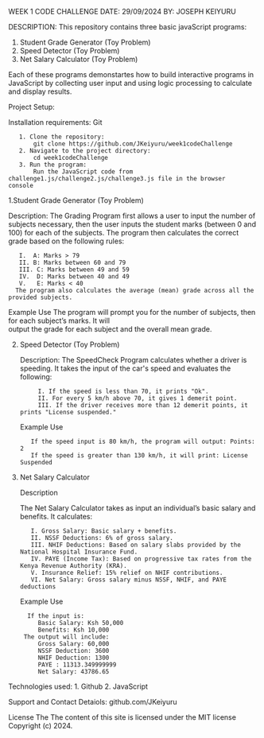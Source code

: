WEEK 1 CODE CHALLENGE
DATE: 29/09/2024
BY: JOSEPH KEIYURU

DESCRIPTION:
This repository contains three basic javaScript programs:
  1. Student Grade Generator (Toy Problem)
  2. Speed Detector (Toy Problem)
  3. Net Salary Calculator (Toy Problem)

Each of these programs demonstartes how to build interactive programs in JavaScript by collecting user input
and using logic processing to calculate and display results.

Project Setup:
  
  Installation requirements: Git
       
       1. Clone the repository:
           git clone https://github.com/JKeiyuru/week1codeChallenge
       2. Navigate to the project directory:
           cd week1codeChallenge
       3. Run the program:
           Run the JavaScript code from challenge1.js/challenge2.js/challenge3.js file in the browser                  console

1.Student Grade Generator (Toy Problem)
  
  Description: The Grading Program first allows a user to input the number of subjects necessary, then the user
    inputs the student marks (between 0 and 100) for each of the subjects. The program then calculates the correct 
    grade based on the following rules:
       
       I.  A: Marks > 79
       II. B: Marks between 60 and 79
       III. C: Marks between 49 and 59
       IV.  D: Marks between 40 and 49
       V.   E: Marks < 40   
      The program also calculates the average (mean) grade across all the provided subjects.

   Example Use
        The program will prompt you for the number of subjects, then for each subject’s marks. It will  
        output the grade for each subject and the overall mean grade.
    
2. Speed Detector (Toy Problem)

   Description:
        The SpeedCheck Program calculates whether a driver is speeding. It takes the input of the car's             speed and evaluates the following:

            I. If the speed is less than 70, it prints "Ok".
            II. For every 5 km/h above 70, it gives 1 demerit point.
            III. If the driver receives more than 12 demerit points, it prints "License suspended."

    Example Use

          If the speed input is 80 km/h, the program will output: Points: 2
          If the speed is greater than 130 km/h, it will print: License Suspended

4. Net Salary Calculator

   Description

    The Net Salary Calculator takes as input an individual’s basic salary and benefits. It calculates:

          I. Gross Salary: Basic salary + benefits.
          II. NSSF Deductions: 6% of gross salary.
          III. NHIF Deductions: Based on salary slabs provided by the National Hospital Insurance Fund.
          IV. PAYE (Income Tax): Based on progressive tax rates from the Kenya Revenue Authority (KRA).
          V. Insurance Relief: 15% relief on NHIF contributions.
          VI. Net Salary: Gross salary minus NSSF, NHIF, and PAYE deductions

    Example Use

         If the input is:
            Basic Salary: Ksh 50,000
            Benefits: Ksh 10,000
        The output will include:
            Gross Salary: 60,000
            NSSF Deduction: 3600
            NHIF Deduction: 1300
            PAYE : 11313.349999999
            Net Salary: 43786.65

Technologies used: 
      1. Github
      2. JavaScript

Support and Contact Detaiols:
      github.com/JKeiyuru

License
The The content of this site is licensed under the MIT license
Copyright (c) 2024.

         
